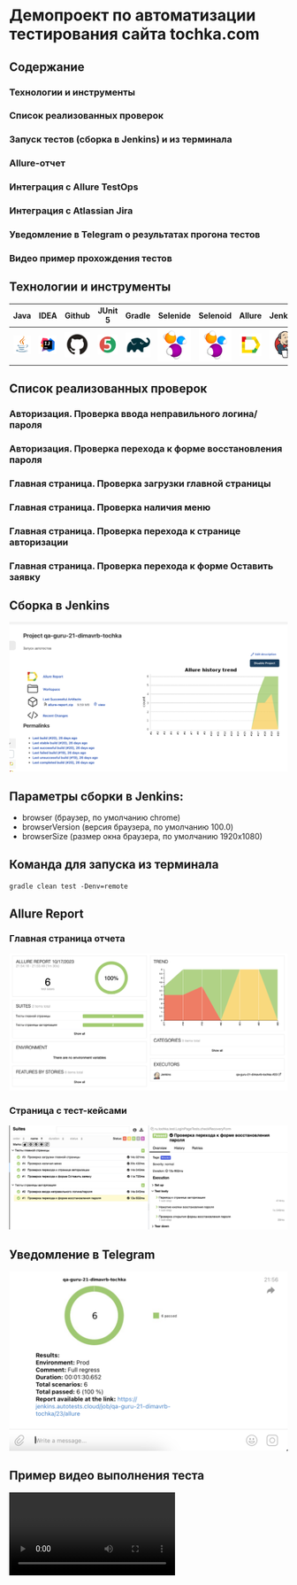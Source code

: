 # Демопроект по автоматизации тестирования сайта tochka.com


## Содержание

### Технологии и инструменты
### Список реализованных проверок
### Запуск тестов (сборка в Jenkins) и из терминала
### Allure-отчет
### Интеграция с Allure TestOps
### Интеграция с Atlassian Jira
### Уведомление в Telegram о результатах прогона тестов
### Видео пример прохождения тестов

## Технологии и инструменты


| Java  | IDEA | Github | JUnit 5 | Gradle | Selenide | Selenoid | Allure | Jenkins |
| ----- | ---- | ------ | ------- | ------ | -------- | -------- | ------ | ------- |
|[![](https://github.com/dimavrb/tochka/blob/main/logo/Java.svg)](java.com) | ![](https://github.com/dimavrb/tochka/blob/main/logo/Idea.svg) | ![](https://github.com/dimavrb/tochka/blob/main/logo/GitHub.svg) | ![](https://github.com/dimavrb/tochka/blob/main/logo/Junit5.svg)  | ![](https://github.com/dimavrb/tochka/blob/main/logo/Gradle.svg)  | ![](https://github.com/dimavrb/tochka/blob/main/logo/Selenide.svg)  | ![](https://github.com/dimavrb/tochka/blob/main/logo/Selenide.svg)  | ![](https://github.com/dimavrb/tochka/blob/main/logo/Allure.svg) | ![](https://github.com/dimavrb/tochka/blob/main/logo/Jenkins.svg)  |

## Список реализованных проверок

### Авторизация. Проверка ввода неправильного логина/пароля
### Авторизация. Проверка перехода к форме восстановления пароля
### Главная страница. Проверка загрузки главной страницы
### Главная страница. Проверка наличия меню
### Главная страница. Проверка перехода к странице авторизации
### Главная страница. Проверка перехода к форме Оставить заявку

## Сборка в Jenkins

![](https://github.com/dimavrb/tochka/blob/main/screenshots/Jenkins.png)

## Параметры сборки в Jenkins:
- browser (браузер, по умолчанию chrome)
- browserVersion (версия браузера, по умолчанию 100.0)
- browserSize (размер окна браузера, по умолчанию 1920x1080)

## Команда для запуска из терминала
`gradle clean test -Denv=remote`

## Allure Report 

### Главная страница отчета
![](https://github.com/dimavrb/tochka/blob/main/screenshots/AllureReport.png)

### Страница с тест-кейсами

![](https://github.com/dimavrb/tochka/blob/main/screenshots/Тест-кейс.png)

## Уведомление в Telegram

![](https://github.com/dimavrb/tochka/blob/main/screenshots/telegram.png)

## Пример видео выполнения теста

![](https://github.com/dimavrb/tochka/blob/main/screenshots/test%20case.mp4)

